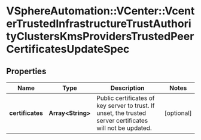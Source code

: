 # VSphereAutomation::VCenter::VcenterTrustedInfrastructureTrustAuthorityClustersKmsProvidersTrustedPeerCertificatesUpdateSpec

## Properties
Name | Type | Description | Notes
------------ | ------------- | ------------- | -------------
**certificates** | **Array&lt;String&gt;** | Public certificates of key server to trust. If unset, the trusted server certificates will not be updated. | [optional] 


